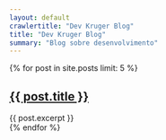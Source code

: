 ```yaml
---
layout: default
crawlertitle: "Dev Kruger Blog"
title: "Dev Kruger Blog"
summary: "Blog sobre desenvolvimento"
---
```


{% for post in site.posts limit: 5 %}
  <article class="index-page">
    <h2><a href="{{ post.url | relative_url }}">{{ post.title }}</a></h2>
    {{ post.excerpt }}
  </article>
{% endfor %}

